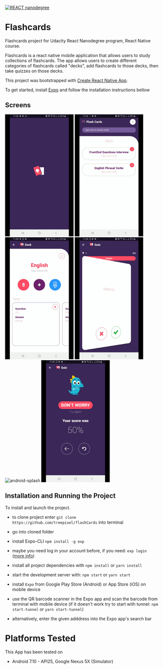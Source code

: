 [![REACT nanodegree](https://img.shields.io/badge/udacity-REACTND-02b3e4.svg?style=flat)](https://www.udacity.com/course/react-nanodegree--nd019)

# Flashcards

Flashcards project for Udacity React Nanodegree program, React Native course.

Flashcards is a react native mobile application that allows users to study collections of flashcards. The app allows users to create different categories of flashcards called "decks", add flashcards to those decks, then take quizzes on those decks.

This project was bootstrapped with [Create React Native App](https://github.com/react-community/create-react-native-app).

To get started, install [Expo](https://expo.io/learn) and follow the installation instructions bellow

## Screens

<img src="/docs/01-splash.jpg" alt="android-splash" height="400"/> <img src="/docs/02-list.jpg" alt="android-splash" height="400"/> <img src="/docs/03-card.jpg" alt="android-splash" height="400"/> <img src="/docs/04-quiz.jpg" alt="android-splash" height="400"/> <img src="/docs/05-result1.jpg" alt="android-splash" height="400"/> <img src="/docs/06-result2.jpg" alt="android-splash" height="400"/>

## Installation and Running the Project

To install and launch the project.

- to clone project enter `git clone https://github.com/treepixel/flashCards` into terminal
- go into cloned folder
- install Expo-CLI `npm install -g exp`
- maybe you need log in your account before, if you need: `exp login` ([more info](https://docs.expo.io/versions/latest/guides/exp-cli.html))
- install all project dependencies with `npm install` or `yarn install`
- start the development server with: `npm start` or `yarn start`

- install `Expo` from Google Play Store (Android) or App Store (iOS) on mobile device
- use the QR barcode scanner in the Expo app and scan the barcode from terminal with mobile device (if it doesn't work try to start with tunnel: `npm start-tunnel` or `yarn start-tunnel`)
- alternatively, enter the given adddress into the Expo app's search bar

# Platforms Tested

This App has been tested on

- Android 7.10 - API25, Google Nexus 5X (Simulator)
